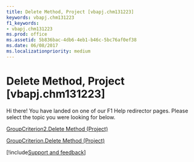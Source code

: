 ```yaml
---
title: Delete Method, Project [vbapj.chm131223]
keywords: vbapj.chm131223
f1_keywords:
- vbapj.chm131223
ms.prod: office
ms.assetid: 5b836bac-4db6-4eb1-b46c-5bc76af0ef38
ms.date: 06/08/2017
ms.localizationpriority: medium
---
```



# Delete Method, Project [vbapj.chm131223]

Hi there! You have landed on one of our F1 Help redirector pages. Please select the topic you were looking for below.

[GroupCriterion2.Delete Method (Project)](https://msdn.microsoft.com/library/a7ece042-6081-ae12-cfbe-d009f03e06e1%28Office.15%29.aspx)

[GroupCriterion.Delete Method (Project)](https://msdn.microsoft.com/library/e1daa3ae-aa1d-ccfe-a670-97e821fa10ff%28Office.15%29.aspx)

[!include[Support and feedback](~/includes/feedback-boilerplate.md)]